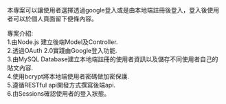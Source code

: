 本專案可以讓使用者選擇透過google登入或是由本地端註冊後登入，登入後使用者可以於個人頁面留下便條內容。

專案介紹:  
1.由Node.js 建立後端Model及Controller.  
2.透過OAuth 2.0實踐由Google登入功能.  
3.由MySQL Database建立本地端註冊的使用者資訊以及儲存不同使用者自己的貼文內容.    
4.使用bcrypt將本地端使用者密碼做加密保護.  
5.遵循RESTful api開發方式撰寫後端api.  
6.由Sessions確認使用者的登入狀態。  
